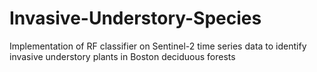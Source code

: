 # Invasive-Understory-Species
Implementation of RF classifier on Sentinel-2 time series data to identify invasive understory plants in Boston deciduous forests
